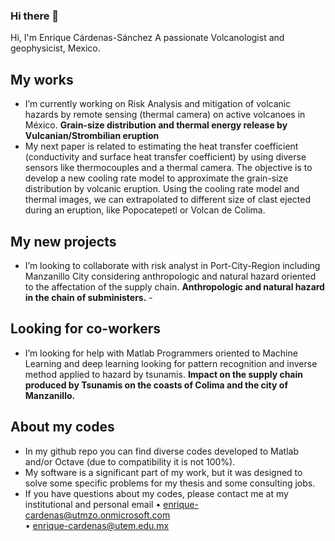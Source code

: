 ### Hi there 👋

Hi, I'm Enrique Cárdenas-Sánchez
A passionate Volcanologist and geophysicist, Mexico.
## My works
- I’m currently working on Risk Analysis and mitigation of volcanic hazards by remote sensing (thermal camera) on active volcanoes in México. **Grain-size distribution and thermal energy release by Vulcanian/Strombilian eruption**
- My next paper is related to estimating the heat transfer coefficient (conductivity and surface heat transfer coefficient) by using diverse sensors like thermocouples and a thermal camera. The objective is to develop a new cooling rate model to approximate the grain-size distribution by volcanic eruption. Using the cooling rate model and thermal images, we can extrapolated to different size of clast ejected during an eruption, like Popocatepetl or Volcan de Colima. 

## My new projects
-   I’m looking to collaborate with risk analyst in Port-City-Region including Manzanillo City considering anthropologic and natural hazard oriented to the affectation of the supply chain. **Anthropologic and natural hazard in the chain of subministers.** -

## Looking for co-workers
-   I’m looking for help with Matlab Programmers oriented to Machine Learning and deep learning looking for pattern recognition and inverse method applied to hazard by tsunamis. **Impact on the supply chain produced by Tsunamis on the coasts of Colima and the city of Manzanillo.** 

## About my codes
-   In my github repo you can find diverse codes developed to Matlab and/or Octave (due to compatibility it is not 100%).
-   My software is a significant part of my work, but it was designed to solve some specific problems for my thesis and some consulting jobs.
-   If you have questions about my codes, please contact me at my institutional and personal email
•	enrique-cardenas@utmzo.onmicrosoft.com	 
•	enrique-cardenas@utem.edu.mx

